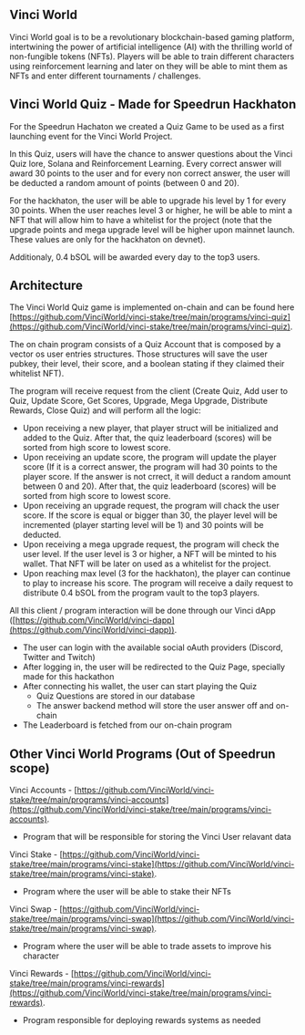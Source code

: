 
## Vinci World

Vinci World goal is to be a revolutionary blockchain-based gaming platform, intertwining the power of artificial intelligence (AI) with the thrilling world of non-fungible tokens (NFTs).
Players will be able to train different characters using reinforcement learning and later on they will be able to mint them as NFTs and enter different tournaments / challenges.

## Vinci World Quiz - Made for Speedrun Hackhaton

For the Speedrun Hachaton we created a Quiz Game to be used as a first launching event for the Vinci World Project.

In this Quiz, users will have the chance to answer questions about the Vinci Quiz lore, Solana and Reinforcement Learning. Every correct answer will award 30 points to the user and for every non correct answer, the user will be deducted a random amount of points (between 0 and 20).

For the hackhaton, the user will be able to upgrade his level by 1 for every 30 points. When the user reaches level 3 or higher, he will be able to mint a NFT that will allow him to have a whitelist for the project (note that the upgrade points and mega upgrade level will be higher upon mainnet launch. These values are only for the hackhaton on devnet).

Additionaly, 0.4 bSOL will be awarded every day to the top3 users. 

## Architecture

The Vinci World Quiz game is implemented on-chain and can be found here [https://github.com/VinciWorld/vinci-stake/tree/main/programs/vinci-quiz](https://github.com/VinciWorld/vinci-stake/tree/main/programs/vinci-quiz).

The on chain program consists of a Quiz Account that is composed by a vector os user entries structures. Those structures will save the user pubkey, their level, their score, and a boolean stating if they claimed their whitelist NFT).

The program will receive request from the client (Create Quiz, Add user to Quiz, Update Score, Get Scores, Upgrade, Mega Upgrade, Distribute Rewards, Close Quiz) and will perform all the logic:
- Upon receiving a new player, that player struct will be initialized and added to the Quiz. After that, the quiz leaderboard (scores) will be sorted from high score to lowest score.
- Upon receiving an update score, the program will update the player score (If it is a correct answer, the program will had 30 points to the player score. If the answer is not crrect, it will deduct a random amount between 0 and 20). After that, the quiz leaderboard (scores) will be sorted from high score to lowest score.
- Upon receiving an upgrade request, the program will chack the user score. If the score is equal or bigger than 30, the player level will be incremented (player starting level will be 1) and 30 points will be deducted.
- Upon receiving a mega upgrade request, the program will check the user level. If the user level is 3 or higher, a NFT will be minted to his wallet. That NFT will be later on used as a whitelist for the project.
- Upon reaching max level (3 for the hackhaton), the player can continue to play to increase his score. The program will receive a daily request to distribute 0.4 bSOL from the program vault to the top3 players.

All this client / program interaction will be done through our Vinci dApp ([https://github.com/VinciWorld/vinci-dapp](https://github.com/VinciWorld/vinci-dapp)).
- The user can login with the available social oAuth providers (Discord, Twitter and Twitch)
- After logging in, the user will be redirected to the Quiz Page, specially made for this hackathon
- After connecting his wallet, the user can start playing the Quiz
    - Quiz Questions are stored in our database
    - The answer backend method will store the user answer off and on-chain
- The Leaderboard is fetched from our on-chain program


## Other Vinci World Programs (Out of Speedrun scope)

Vinci Accounts - [https://github.com/VinciWorld/vinci-stake/tree/main/programs/vinci-accounts](https://github.com/VinciWorld/vinci-stake/tree/main/programs/vinci-accounts).
- Program that will be responsible for storing the Vinci User relavant data


Vinci Stake - [https://github.com/VinciWorld/vinci-stake/tree/main/programs/vinci-stake](https://github.com/VinciWorld/vinci-stake/tree/main/programs/vinci-stake).
- Program where the user will be able to stake their NFTs


Vinci Swap - [https://github.com/VinciWorld/vinci-stake/tree/main/programs/vinci-swap](https://github.com/VinciWorld/vinci-stake/tree/main/programs/vinci-swap).
- Program where the user will be able to trade assets to improve his character


Vinci Rewards - [https://github.com/VinciWorld/vinci-stake/tree/main/programs/vinci-rewards](https://github.com/VinciWorld/vinci-stake/tree/main/programs/vinci-rewards).
- Program responsible for deploying rewards systems as needed
